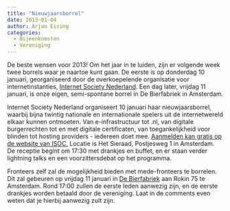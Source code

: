 ```yaml
---
title: "Nieuwjaarsborrel"
date: 2013-01-04
author: Arjan Eising
categories: 
  - Bijeenkomsten
  - Vereniging
---
```

De beste wensen voor 2013! Om het jaar in te luiden, zijn er volgende week twee borrels waar je naartoe kunt gaan. De eerste is op donderdag 10 januari, georganiseerd door de overkoepelende organisatie voor internetinstanties, [Internet Society Nederland](http://isoc.nl/). Een dag later, vrijdag 11 januari, is onze eigen, semi-spontane borrel in De Bierfabriek in Amsterdam.

Internet Society Nederland organiseert 10 januari haar nieuwjaarsborrel, waarbij bijna twintig nationale en internationale spelers uit de internetwereld elkaar kunnen ontmoeten. Van e-infrastructuur tot .nl, van digitale burgerrechten tot en met digitale certificaten, van toegankelijkheid voor blinden tot hosting providers - iedereen doet mee. [Aanmelden kan gratis op de website van ISOC.](http://isoc.nl/activ/2013-nieuwjaar.htm) Locatie is Het Sieraad, Postjesweg 1 in Amsterdam. De receptie begint om 17:30 met drankjes en buffet, en er staan verder lightning talks en een voorzittersdebat op het programma.

Fronteers zelf zal de mogelijkheid bieden met mede-fronteers te borrelen. Dit zal gebeuren op vrijdag 11 januari in [De Bierfabriek](http://www.bierfabriek.com/) aan Rokin 75 te Amsterdam. Rond 17:00 zullen de eerste leden aanwezig zijn, en de eerste drankjes worden betaald door de vereniging. Laat in de comments even weten dat je hierbij aanwezig zult zijn.